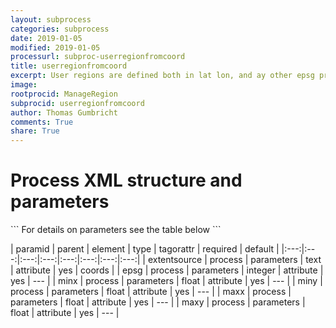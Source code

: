 ```yaml
---
layout: subprocess
categories: subprocess
date: 2019-01-05
modified: 2019-01-05
processurl: subproc-userregionfromcoord
title: userregionfromcoord
excerpt: User regions are defined both in lat lon, and ay other epsg projection given by user
image: 
rootprocid: ManageRegion
subprocid: userregionfromcoord
author: Thomas Gumbricht
comments: True
share: True
---
```


<h1 class='foot-description'>Process XML structure and parameters</h1>
```
For details on parameters see the table below
<?xml version="1.0" ?>
<process>
  <!--Generated from python-->
  <userproj plotid="yourplotid" projectid="yourprojectid" siteid="yoursiteid" system="systemid" tractid="yourtractid" userid="youruserid"/>
  <period endday="DD" endmonth="MM" endyear="YYYY" seasonendday="DD" seasonendmonth="MM" seasonstartday="DD" seasonstartmonth="MM" startday="DD" startmonth="MM" startyear="YYYY" timestep="timestep"/>
  <parameters epsg="xyz" extentsource="txtstring" maxx="xyz.abc" maxy="xyz.abc" minx="xyz.abc" miny="xyz.abc"/>
</process>
```

| paramid | parent | element | type | tagorattr | required | default |
|:---:|:---:|:---:|:---:|:---:|:---:|:---:|:---:|
| extentsource | process | parameters | text | attribute | yes | coords |
| epsg | process | parameters | integer | attribute | yes | --- |
| minx | process | parameters | float | attribute | yes | --- |
| miny | process | parameters | float | attribute | yes | --- |
| maxx | process | parameters | float | attribute | yes | --- |
| maxy | process | parameters | float | attribute | yes | --- |
